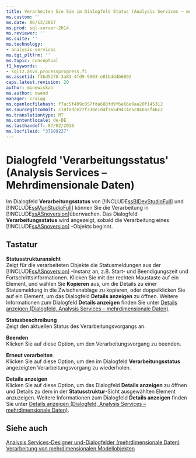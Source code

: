 ```yaml
---
title: Verarbeiten Sie Sie im Dialogfeld Status (Analysis Services – mehrdimensionale Daten) | Microsoft-Dokumentation
ms.custom: ''
ms.date: 06/13/2017
ms.prod: sql-server-2014
ms.reviewer: ''
ms.suite: ''
ms.technology:
- analysis-services
ms.tgt_pltfrm: ''
ms.topic: conceptual
f1_keywords:
- sql12.asvs.processprogress.f1
ms.assetid: f3bd5278-3a83-4fd9-9903-e81bdd4b6892
caps.latest.revision: 20
author: minewiskan
ms.author: owend
manager: craigg
ms.openlocfilehash: f7ac5f499c857fda608fd9f6e66e9aa20f145312
ms.sourcegitcommit: c18fadce27f330e1d4f36549414e5c84ba2f46c2
ms.translationtype: MT
ms.contentlocale: de-DE
ms.lasthandoff: 07/02/2018
ms.locfileid: "37189227"
---
```

# <a name="process-progress-dialog-box-analysis-services---multidimensional-data"></a>Dialogfeld 'Verarbeitungsstatus' (Analysis Services – Mehrdimensionale Daten)
  Im Dialogfeld **Verarbeitungsstatus** von [!INCLUDE[ssBIDevStudioFull](../includes/ssbidevstudiofull-md.md)] und [!INCLUDE[ssManStudioFull](../includes/ssmanstudiofull-md.md)] können Sie die Verarbeitung in [!INCLUDE[ssASnoversion](../includes/ssasnoversion-md.md)]überwachen. Das Dialogfeld **Verarbeitungsstatus** wird angezeigt, sobald die Verarbeitung eines [!INCLUDE[ssASnoversion](../includes/ssasnoversion-md.md)] -Objekts beginnt.  
  
## <a name="options"></a>Tastatur  
 **Statusstrukturansicht**  
 Zeigt für die verarbeiteten Objekte die Statusmeldungen aus der [!INCLUDE[ssASnoversion](../includes/ssasnoversion-md.md)] -Instanz an, z.B. Start- und Beendigungszeit und Fortschrittsinformationen. Klicken Sie mit der rechten Maustaste auf ein Element, und wählen Sie **Kopieren** aus, um die Details zu einer Statusmeldung in die Zwischenablage zu kopieren, oder doppelklicken Sie auf ein Element, um das Dialogfeld **Details anzeigen** zu öffnen. Weitere Informationen zum Dialogfeld **Details anzeigen** finden Sie unter [Details anzeigen &#40;Dialogfeld, Analysis Services – mehrdimensionale Daten&#41;](view-details-dialog-box-analysis-services-multidimensional-data.md).  
  
 **Statusbeschreibung**  
 Zeigt den aktuellen Status des Verarbeitungsvorgangs an.  
  
 **Beenden**  
 Klicken Sie auf diese Option, um den Verarbeitungsvorgang zu beenden.  
  
 **Erneut verarbeiten**  
 Klicken Sie auf diese Option, um den im Dialogfeld **Verarbeitungsstatus** angezeigten Verarbeitungsvorgang zu wiederholen.  
  
 **Details anzeigen**  
 Klicken Sie auf diese Option, um das Dialogfeld **Details anzeigen** zu öffnen und Details zu dem in der **Statusstruktur**-Sicht ausgewählten Element anzuzeigen. Weitere Informationen zum Dialogfeld **Details anzeigen** finden Sie unter [Details anzeigen &#40;Dialogfeld, Analysis Services – mehrdimensionale Daten&#41;](view-details-dialog-box-analysis-services-multidimensional-data.md).  
  
## <a name="see-also"></a>Siehe auch  
 [Analysis Services-Designer und-Dialogfelder &#40;mehrdimensionale Daten&#41;](analysis-services-designers-and-dialog-boxes-multidimensional-data.md)   
 [Verarbeitung von mehrdimensionalen Modellobjekten](multidimensional-models/processing-a-multidimensional-model-analysis-services.md)  
  
  
